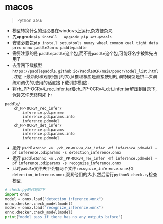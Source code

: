 # macos

> Python 3.9.6
* 模型转换什么的没必要在windows上运行,杂方便杂来.
* 先upgrade`pip install --upgrade pip setuptools`
* 安装必要包`pip install setuptools numpy wheel common dual tight data prox onnx paddle2onnx paddlepaddle`
* 需要注意的是 `paddlepaddle`这个包,而不是`paddle`这个包,可能好名字被优先占用了
* 去官网下载模型`https://paddlepaddle.github.io/PaddleOCR/main/ppocr/model_list.html`,注意下最新的和观察他们的大小(推理模型是直接使用的,训练模型是供二次训练和调优的,使用的话直接下载训练模型).
* 将ch_PP-OCRv4_rec_infer.tar和ch_PP-OCRv4_det_infer.tar解压到目录下,保持文件夹结构如下:
```
paddle/
    ch_PP-OCRv4_rec_infer/
        inference.pdiparams
        inference.pdiparams.info
        inference.pdmodel
    ch_PP-OCRv4_det_infer/
        inference.pdiparams
        inference.pdiparams.info
        inference.pdmodel
```
* 运行 `paddle2onnx -m ./ch_PP-OCRv4_det_infer -mf inference.pdmodel -pf inference.pdiparams -s detection_inference.onnx`
* 运行 `paddle2onnx -m ./ch_PP-OCRv4_rec_infer -mf inference.pdmodel -pf inference.pdiparams -s recognize_inference.onnx`
* 此时`paddle`文件夹下会有两个文件`recognize_inference.onnx`和`detection_inference.onnx`,观察他们的大小,然后运行`python3 check.py`检查模型.
```python
# check.py的代码如下
import onnx
model = onnx.load("detection_inference.onnx")
onnx.checker.check_model(model)
model = onnx.load("recognize_inference.onnx")
onnx.checker.check_model(model)
print("model pass if there has no any outputs before")
```